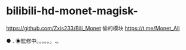 # bilibili-hd-monet-magisk-
https://github.com/Zxis233/Bili_Monet
偷的模块
https://t.me/Monet_All



● . ◉監修中。。。。。。.。
